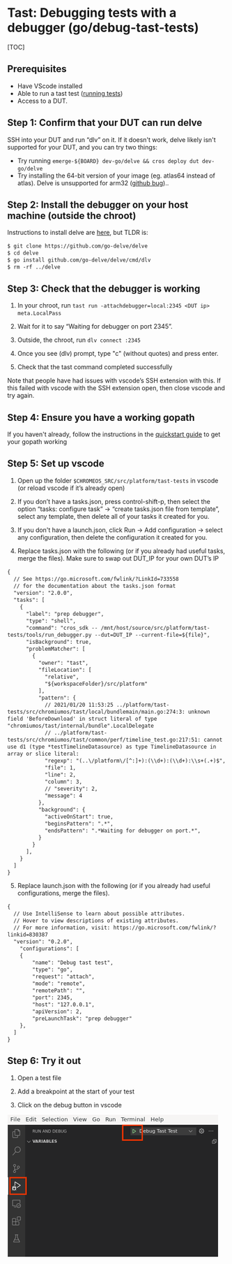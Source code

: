 # Tast: Debugging tests with a debugger (go/debug-tast-tests)

[TOC]

## Prerequisites

* Have VScode installed
* Able to run a tast test ([running tests](running_tests.md))
* Access to a DUT.

## Step 1: Confirm that your DUT can run delve

SSH into your DUT and run “dlv” on it. If it doesn't work, delve likely isn't supported for your DUT, and you can try two things:
* Try running `emerge-${BOARD} dev-go/delve && cros deploy dut dev-go/delve`
* Try installing the 64-bit version of your image (eg. atlas64 instead of atlas). Delve is unsupported for arm32 ([github bug](http://github.com/go-delve/delve/issues/2051))..

## Step 2: Install the debugger on your host machine (outside the chroot)
Instructions to install delve are [here](https://github.com/go-delve/delve/blob/HEAD/Documentation/installation/README.md), but TLDR is:
```
$ git clone https://github.com/go-delve/delve
$ cd delve
$ go install github.com/go-delve/delve/cmd/dlv
$ rm -rf ../delve
```

## Step 3: Check that the debugger is working
1) In your chroot, run `tast run -attachdebugger=local:2345 <DUT ip> meta.LocalPass`

2) Wait for it to say “Waiting for debugger on port 2345”.

3) Outside, the chroot, run `dlv connect :2345`

4) Once you see (dlv) prompt, type "c" (without quotes) and press enter.

5) Check that the tast command completed successfully

Note that people have had issues with vscode’s SSH extension with this. If this failed with vscode with the SSH extension open, then close vscode and try again.

## Step 4: Ensure you have a working gopath
If you haven't already, follow the instructions in the [quickstart guide](quickstart.md#ide) to get your gopath working

## Step 5: Set up vscode
1) Open up the folder `$CHROMEOS_SRC/src/platform/tast-tests` in vscode (or reload vscode if it’s already open)

2) If you don’t have a tasks.json, press control-shift-p, then select the option “tasks: configure task” -> “create tasks.json file from template”, select any template, then delete all of your tasks it created for you.

3) If you don't have a launch.json, click Run -> Add configuration -> select any configuration, then delete the configuration it created for you.

4) Replace tasks.json with the following (or if you already had useful tasks, merge the files). Make sure to swap out DUT_IP for your own DUT’s IP
```
{
  // See https://go.microsoft.com/fwlink/?LinkId=733558
  // for the documentation about the tasks.json format
  "version": "2.0.0",
  "tasks": [
    {
      "label": "prep debugger",
      "type": "shell",
      "command": "cros_sdk -- /mnt/host/source/src/platform/tast-tests/tools/run_debugger.py --dut=DUT_IP --current-file=${file}",
      "isBackground": true,
      "problemMatcher": [
        {
          "owner": "tast",
          "fileLocation": [
            "relative",
            "${workspaceFolder}/src/platform"
          ],
          "pattern": {
            // 2021/01/20 11:53:25 ../platform/tast-tests/src/chromiumos/tast/local/bundlemain/main.go:274:3: unknown field 'BeforeDownload' in struct literal of type "chromiumos/tast/internal/bundle".LocalDelegate
            // ../platform/tast-tests/src/chromiumos/tast/common/perf/timeline_test.go:217:51: cannot use d1 (type *testTimelineDatasource) as type TimelineDatasource in array or slice literal:
            "regexp": "(..\/platform\/[^:]+):(\\d+):(\\d+):\\s+(.+)$",
            "file": 1,
            "line": 2,
            "column": 3,
            // "severity": 2,
            "message": 4
          },
          "background": {
            "activeOnStart": true,
            "beginsPattern": ".*",
            "endsPattern": ".*Waiting for debugger on port.*",
          }
        }
      ],
    }
  ]
}
```

5) Replace launch.json with the following (or if you already had useful configurations, merge the files).
```
{
  // Use IntelliSense to learn about possible attributes.
  // Hover to view descriptions of existing attributes.
  // For more information, visit: https://go.microsoft.com/fwlink/?linkid=830387
  "version": "0.2.0",
    "configurations": [
    {
        "name": "Debug tast test",
        "type": "go",
        "request": "attach",
        "mode": "remote",
        "remotePath": "",
        "port": 2345,
        "host": "127.0.0.1",
        "apiVersion": 2,
        "preLaunchTask": "prep debugger"
    },
  ]
}
```

## Step 6: Try it out
1) Open a test file

2) Add a breakpoint at the start of your test

3) Click on the debug button in vscode

![debug button](images/vscode-debug.png)
